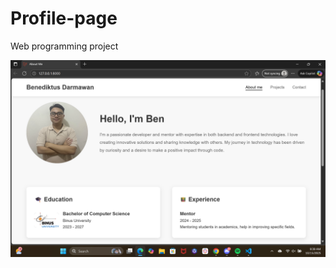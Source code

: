 # Profile-page
Web programming project


![home page](https://github.com/minicil625/Profile-page/blob/main/Screenshot%20(5).png?raw=true)
